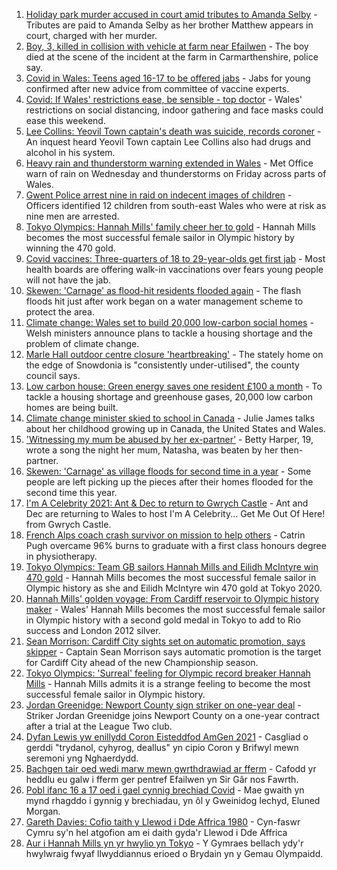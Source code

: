 1. [Holiday park murder accused in court amid tributes to Amanda Selby](https://www.bbc.co.uk/news/uk-wales-58083395) - Tributes are paid to Amanda Selby as her brother Matthew appears in court, charged with her murder.
2. [Boy, 3, killed in collision with vehicle at farm near Efailwen](https://www.bbc.co.uk/news/uk-wales-58089814) - The boy died at the scene of the incident at the farm in Carmarthenshire, police say.
3. [Covid in Wales: Teens aged 16-17 to be offered jabs](https://www.bbc.co.uk/news/uk-wales-politics-58088296) - Jabs for young confirmed after new advice from committee of vaccine experts.
4. [Covid: If Wales' restrictions ease, be sensible - top doctor](https://www.bbc.co.uk/news/uk-wales-58074305) - Wales' restrictions on social distancing, indoor gathering and face masks could ease this weekend.
5. [Lee Collins: Yeovil Town captain's death was suicide, records coroner](https://www.bbc.co.uk/news/uk-england-somerset-58090985) - An inquest heard Yeovil Town captain Lee Collins also had drugs and alcohol in his system.
6. [Heavy rain and thunderstorm warning extended in Wales](https://www.bbc.co.uk/news/uk-wales-58087494) - Met Office warn of rain on Wednesday and thunderstorms on Friday across parts of Wales.
7. [Gwent Police arrest nine in raid on indecent images of children](https://www.bbc.co.uk/news/uk-wales-58089062) - Officers identified 12 children from south-east Wales who were at risk as nine men are arrested.
8. [Tokyo Olympics: Hannah Mills' family cheer her to gold](https://www.bbc.co.uk/news/uk-wales-58089059) - Hannah Mills becomes the most successful female sailor in Olympic history by winning the 470 gold.
9. [Covid vaccines: Three-quarters of 18 to 29-year-olds get first jab](https://www.bbc.co.uk/news/uk-wales-58087242) - Most health boards are offering walk-in vaccinations over fears young people will not have the jab.
10. [Skewen: 'Carnage' as flood-hit residents flooded again](https://www.bbc.co.uk/news/uk-wales-58077730) - The flash floods hit just after work began on a water management scheme to protect the area.
11. [Climate change: Wales set to build 20,000 low-carbon social homes](https://www.bbc.co.uk/news/uk-wales-58078894) - Welsh ministers announce plans to tackle a housing shortage and the problem of climate change.
12. [Marle Hall outdoor centre closure 'heartbreaking'](https://www.bbc.co.uk/news/uk-england-coventry-warwickshire-58085329) - The stately home on the edge of Snowdonia is "consistently under-utilised", the county council says.
13. [Low carbon house: Green energy saves one resident £100 a month](https://www.bbc.co.uk/news/uk-wales-58089068) - To tackle a housing shortage and greenhouse gases, 20,000 low carbon homes are being built.
14. [Climate change minister skied to school in Canada](https://www.bbc.co.uk/news/uk-wales-58083390) - Julie James talks about her childhood growing up in Canada, the United States and Wales.
15. ['Witnessing my mum be abused by her ex-partner'](https://www.bbc.co.uk/news/uk-58063101) - Betty Harper, 19, wrote a song the night her mum, Natasha, was beaten by her then-partner.
16. [Skewen: 'Carnage' as village floods for second time in a year](https://www.bbc.co.uk/news/uk-wales-58080833) - Some people are left picking up the pieces after their homes flooded for the second time this year.
17. [I'm A Celebrity 2021: Ant & Dec to return to Gwrych Castle](https://www.bbc.co.uk/news/uk-wales-58071771) - Ant and Dec are returning to Wales to host I'm A Celebrity... Get Me Out Of Here! from Gwrych Castle.
18. [French Alps coach crash survivor on mission to help others](https://www.bbc.co.uk/news/uk-wales-58065023) - Catrin Pugh overcame 96% burns to graduate with a first class honours degree in physiotherapy.
19. [Tokyo Olympics: Team GB sailors Hannah Mills and Eilidh McIntyre win 470 gold](https://www.bbc.co.uk/sport/olympics/58083440) - Hannah Mills becomes the most successful female sailor in Olympic history as she and Eilidh McIntyre win 470 gold at Tokyo 2020.
20. [Hannah Mills' golden voyage: From Cardiff reservoir to Olympic history maker](https://www.bbc.co.uk/sport/olympics/58023441) - Wales' Hannah Mills becomes the most successful female sailor in Olympic history with a second gold medal in Tokyo to add to Rio success and London 2012 silver.
21. [Sean Morrison: Cardiff City sights set on automatic promotion, says skipper](https://www.bbc.co.uk/sport/football/58080763) - Captain Sean Morrison says automatic promotion is the target for Cardiff City ahead of the new Championship season.
22. [Tokyo Olympics: 'Surreal' feeling for Olympic record breaker Hannah Mills](https://www.bbc.co.uk/sport/av/olympics/58089435) - Hannah Mills admits it is a strange feeling to become the most successful female sailor in Olympic history.
23. [Jordan Greenidge: Newport County sign striker on one-year deal](https://www.bbc.co.uk/sport/football/58094918) - Striker Jordan Greenidge joins Newport County on a one-year contract after a trial at the League Two club.
24. [Dyfan Lewis yw enillydd Coron Eisteddfod AmGen 2021](https://www.bbc.co.uk/newyddion/58089160) - Casgliad o gerddi "trydanol, cyhyrog, deallus" yn cipio Coron y Brifwyl mewn seremoni yng Nghaerdydd.
25. [Bachgen tair oed wedi marw mewn gwrthdrawiad ar fferm](https://www.bbc.co.uk/newyddion/58088218) - Cafodd yr heddlu eu galw i fferm ger pentref Efailwen yn Sir Gâr nos Fawrth.
26. [Pobl ifanc 16 a 17 oed i gael cynnig brechiad Covid](https://www.bbc.co.uk/newyddion/58088219) - Mae gwaith yn mynd rhagddo i gynnig y brechiadau, yn ôl y Gweinidog Iechyd, Eluned Morgan.
27. [Gareth Davies: Cofio taith y Llewod i Dde Affrica 1980](https://www.bbc.co.uk/newyddion/58087754) - Cyn-faswr Cymru sy'n hel atgofion am ei daith gyda'r Llewod i Dde Affrica
28. [Aur i Hannah Mills yn yr hwylio yn Tokyo](https://www.bbc.co.uk/newyddion/58084682) - Y Gymraes bellach ydy'r hwylwraig fwyaf llwyddiannus erioed o Brydain yn y Gemau Olympaidd.
